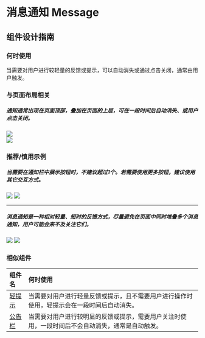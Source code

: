 # 消息通知 Message

## 组件设计指南

### 何时使用

当需要对用户进行较轻量的反馈或提示，可以自动消失或通过点击关闭，通常由用户触发。

### 与页面布局相关

##### 通知通常出现在页面顶部，叠加在页面的上层，可在一段时间后自动消失、或用户点击关闭。

<div class="legend">
  <div class="item">
    <img src="https://oteam-tdesign-1258344706.cos.ap-guangzhou.myqcloud.com/site/design/mobile-guide/Message%201-1.png" />
  </div>

  <div class="item">
    <img src="https://oteam-tdesign-1258344706.cos.ap-guangzhou.myqcloud.com/site/design/mobile-guide/Message%201-2.png" />
  </div>
</div>


### 推荐/慎用示例

##### 当需要在通知栏中展示按钮时，不建议超过1个。若需要使用更多按钮，建议使用其它交互方式。

<div class="legend">
  <div class="item">
    <img src="https://oteam-tdesign-1258344706.cos.ap-guangzhou.myqcloud.com/site/design/mobile-guide/Message%202.png" />
    <img class="tag" src="https://oteam-tdesign-1258344706.cos.ap-guangzhou.myqcloud.com/site/doc/bad.png" />
  </div>
</div>

<hr />

##### 消息通知是一种相对轻量、短时的反馈方式，尽量避免在页面中同时堆叠多个消息通知，用户可能会来不及关注它们。

<div class="legend">
  <div class="item">
    <img src="https://oteam-tdesign-1258344706.cos.ap-guangzhou.myqcloud.com/site/design/mobile-guide/Message%203.png" />
    <img class="tag" src="https://oteam-tdesign-1258344706.cos.ap-guangzhou.myqcloud.com/site/doc/bad.png" />
  </div>
</div>


### 相似组件

| 组件名                 | 何时使用                                                                                         |
| :--------------------- | :----------------------------------------------------------------------------------------------- |
| [轻提示](./toast)      | 当需要对用户进行轻量反馈或提示，且不需要用户进行操作时使用，轻提示会在一段时间后自动消失。       |
| [公告栏](./notice-bar) | 当需要对用户进行较明显的反馈或提示，需要用户关注时使用，一段时间后不会自动消失，通常是自动触发。 |
